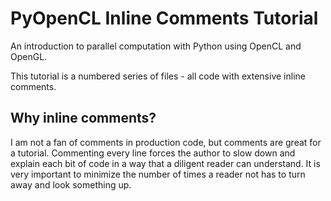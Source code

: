 # PyOpenCL Inline Comments Tutorial

An introduction to parallel computation with Python using OpenCL and OpenGL.

This tutorial is a numbered series of files - all code with extensive inline comments.

## Why inline comments?

I am not a fan of comments in production code, but comments are great for a tutorial. Commenting every line forces the author to slow down and explain each bit of code in a way that a diligent reader can understand.  It is very important to minimize the number of times a reader not has to turn away and look something up.